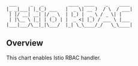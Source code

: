 ```
 ___     _   _         ____  ____    _    ____ 
|_ _|___| |_(_) ___   |  _ \| __ )  / \  / ___|
 | |/ __| __| |/ _ \  | |_) |  _ \ / _ \| |    
 | |\__ \ |_| | (_) | |  _ <| |_) / ___ \ |___ 
|___|___/\__|_|\___/  |_| \_\____/_/   \_\____|

```

## Overview

This chart enables Istio RBAC handler.
